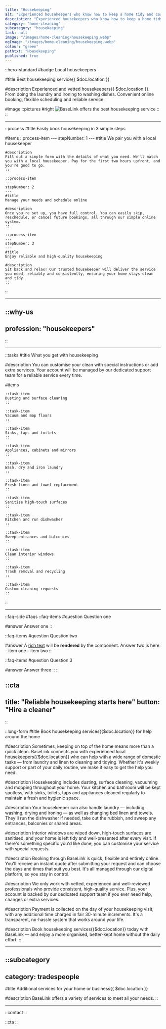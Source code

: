 ```yaml
---
title: "Housekeeping"
alt: "Experienced housekeepers who know how to keep a home tidy and cosy"
description: "Experienced housekeepers who know how to keep a home tidy and cosy"
category: "home-cleaning"
subcategory: "housekeeping"
task: null
image: "/images/home-cleaning/housekeeping.webp"
ogImage: "/images/home-cleaning/housekeeping.webp"
colour: "green"
pathtxt: "Housekeeping"
published: true
---
```


::hero-standard
#badge
Local housekeepers

#title
Best housekeeping service{{ $doc.location }}

#description
Experienced and vetted housekeepers{{ $doc.location }}. From doing the laundry and ironing to washing dishes. Convenient online booking, flexible scheduling and reliable service.

#image
    ::pictures
    #right
    ![BaseLink offers the best housekeeping service](/images/home-cleaning/housekeeping.webp)
    ::
::

---

::process
#title
Easily book housekeeping in 3 simple steps

#items
    ::process-item
    ---
    stepNumber: 1
    ---
    #title
    We pair you with a local housekeeper

    #description
    Fill out a simple form with the details of what you need. We'll match you with a local housekeeper. Pay for the first two hours upfront, and you're good to go.
    ::
    
    ::process-item
    ---
    stepNumber: 2
    ---
    #title
    Manage your needs and schedule online

    #description
    Once you're set up, you have full control. You can easily skip, reschedule, or cancel future bookings, all through our simple online system.
    ::

    ::process-item
    ---
    stepNumber: 3
    ---
    #title
    Enjoy reliable and high-quality housekeeping

    #description
    Sit back and relax! Our trusted housekeeper will deliver the service you need, reliably and consistently, ensuring your home stays clean and tidy.
    ::
::

---

::why-us
---
profession: "housekeepers"
---
::

---

::tasks
#title
What you get with housekeeping

#description
You can customise your clean with special instructions or add extra services. Your account will be managed by our dedicated support team for a reliable service every time.

#items

    ::task-item
    Dusting and surface cleaning
    ::
    
    ::task-item
    Vacuum and mop floors
    ::
    
    ::task-item
    Sinks, taps and toilets
    ::
    
    ::task-item
    Appliances, cabinets and mirrors
    ::
    
    ::task-item
    Wash, dry and iron laundry
    ::
    
    ::task-item
    Fresh linen and towel replacement
    ::

    ::task-item
    Sanitise high-touch surfaces
    ::

    ::task-item
    Kitchen and run dishwasher
    ::

    ::task-item
    Sweep entrances and balconies
    ::

    ::task-item
    Clean interior windows
    ::

    ::task-item
    Trash removal and recycling
    ::

    ::task-item
    Custom cleaning requests
    ::
::

---

::faq-side
#faqs
  ::faq-items
  #question
  Question one

  #answer
  Answer one
  ::

  ::faq-items
  #question
  Question two

  #answer
  A [rich text](/services/commercial-cleaning) will be **rendered** by the component.
  Answer two is here:
    - item one
    - item two
  ::

  ::faq-items
  #question
  Question 3

  #answer
  Answer three
  ::
::

::cta
---
title: "Reliable housekeeping starts here"
button: "Hire a cleaner"
---
::

::long-form
#title
Book housekeeping services{{$doc.location}} for help around the home

#description
Sometimes, keeping on top of the home means more than a quick clean. BaseLink connects you with experienced local housekeepers{{$doc.location}} who can help with a wide range of domestic tasks — from laundry and linen to cleaning and tidying. Whether it's weekly support or part of your daily routine, we make it easy to get the help you need.

#description
Housekeeping includes dusting, surface cleaning, vacuuming and mopping throughout your home. Your kitchen and bathroom will be kept spotless, with sinks, toilets, taps and appliances cleaned regularly to maintain a fresh and hygienic space.

#description
Your housekeeper can also handle laundry — including washing, drying and ironing — as well as changing bed linen and towels. They'll run the dishwasher if needed, take out the rubbish, and sweep any entrances, balconies or shared areas.

#description
Interior windows are wiped down, high-touch surfaces are sanitised, and your home is left tidy and well-presented after every visit. If there's something specific you'd like done, you can customise your service with special requests.

#description
Booking through BaseLink is quick, flexible and entirely online. You'll receive an instant quote after submitting your request and can choose the days and times that suit you best. It's all managed through our digital platform, so you stay in control.

#description
We only work with vetted, experienced and well-reviewed professionals who provide consistent, high-quality service. Plus, your account is backed by our dedicated support team if you ever need help, changes or extra services.

#description
Payment is collected on the day of your housekeeping visit, with any additional time charged in fair 30-minute increments. It's a transparent, no-hassle system that works around your life.

#description
Book housekeeping services{{$doc.location}} today with BaseLink — and enjoy a more organised, better-kept home without the daily effort.
::

---

::subcategory
---
category: tradespeople
---
#title
Additional services for your home or business{{ $doc.location }}

#description
BaseLink offers a variety of services to meet all your needs.
::

---

::contact
::

::cta
::